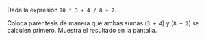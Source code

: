 
Dada la expresión `70 * 3 + 4 / 8 + 2`.

Coloca paréntesis de manera que ambas sumas (`3 + 4`) y (`8 + 2`) se calculen primero. Muestra el resultado en la pantalla.
